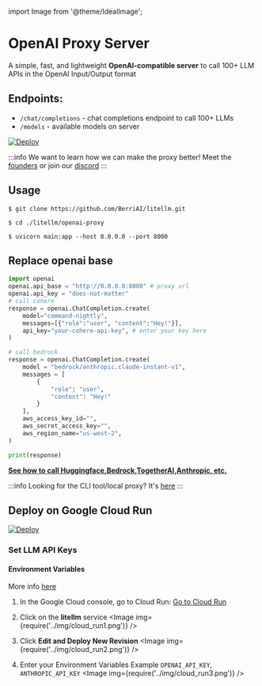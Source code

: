 import Image from '@theme/IdealImage';

# OpenAI Proxy Server

A simple, fast, and lightweight **OpenAI-compatible server** to call 100+ LLM APIs in the OpenAI Input/Output format

## Endpoints:
- `/chat/completions` - chat completions endpoint to call 100+ LLMs
- `/models` - available models on server

[![Deploy](https://deploy.cloud.run/button.svg)](https://deploy.cloud.run?git_repo=https://github.com/BerriAI/litellm)

:::info
We want to learn how we can make the proxy better! Meet the [founders](https://calendly.com/d/4mp-gd3-k5k/berriai-1-1-onboarding-litellm-hosted-version) or
join our [discord](https://discord.gg/wuPM9dRgDw)
::: 


## Usage 

```shell 
$ git clone https://github.com/BerriAI/litellm.git
```
```shell
$ cd ./litellm/openai-proxy
```

```shell
$ uvicorn main:app --host 0.0.0.0 --port 8000
```

## Replace openai base
```python 
import openai 
openai.api_base = "http://0.0.0.0:8000" # proxy url
openai.api_key = "does-not-matter"
# call cohere
response = openai.ChatCompletion.create(
    model="command-nightly", 
    messages=[{"role":"user", "content":"Hey!"}],
    api_key="your-cohere-api-key", # enter your key here
)

# call bedrock 
response = openai.ChatCompletion.create(
    model = "bedrock/anthropic.claude-instant-v1",
    messages = [
        {
            "role": "user",
            "content": "Hey!"
        }
    ],
    aws_access_key_id="",
    aws_secret_access_key="",
    aws_region_name="us-west-2",
)

print(response)
``` 

[**See how to call Huggingface,Bedrock,TogetherAI,Anthropic, etc.**](https://docs.litellm.ai/docs/proxy_server)


:::info
Looking for the CLI tool/local proxy? It's [here](./proxy_server.md)
::: 

## Deploy on Google Cloud Run

[![Deploy](https://deploy.cloud.run/button.svg)](https://deploy.cloud.run?git_repo=https://github.com/BerriAI/litellm)

### Set LLM API Keys
#### Environment Variables 
More info [here](https://cloud.google.com/run/docs/configuring/services/environment-variables#console)

1. In the Google Cloud console, go to Cloud Run: [Go to Cloud Run](https://console.cloud.google.com/run)

2. Click on the **litellm** service
<Image img={require('../img/cloud_run1.png')} />

3. Click **Edit and Deploy New Revision**
<Image img={require('../img/cloud_run2.png')} />

4. Enter your Environment Variables
Example `OPENAI_API_KEY`, `ANTHROPIC_API_KEY`
<Image img={require('../img/cloud_run3.png')} />




